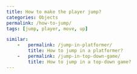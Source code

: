 ```yaml
---
title: How to make the player jump?
categories: Objects
permalink: /how-to-jump/
tags: [jump, player, move, up]

similar:
    -   permalink: /jump-in-platformer/
        title: How to jump in a platformer?
    -   permalink: /jump-in-top-down-game/
        title: How to jump in a top-down game?
---
```

